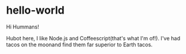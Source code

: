 # hello-world

Hi Hummans!

Hubot here, I like Node.js and Coffeescript(that's what I'm of!).
I've had tacos on the moonand find them far superior to Earth tacos.
